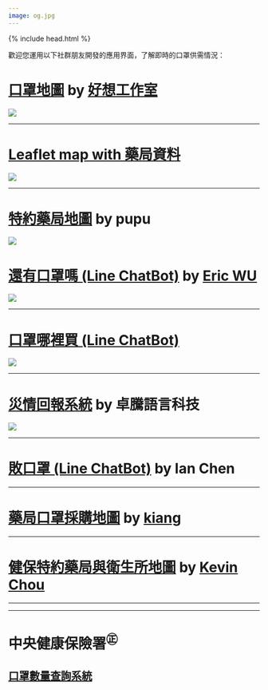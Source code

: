 ```yaml
---
image: og.jpg
---
```

{% include head.html %}

歡迎您運用以下社群朋友開發的應用界面，了解即時的口罩供需情況：

# <a href="https://mask.goodideas-studio.com/">口罩地圖</a> by <a href="https://www.facebook.com/chanwei.wu/posts/10216387734751598" target="_blank">好想工作室</a>
<a href="https://mask.goodideas-studio.com/"><img max-height="500px" max-width="500px" src="https://g0vhackmd.blob.core.windows.net/g0v-hackmd-images/upload_75d80589edb4e4c8fc0c5a0cfe402f5e"></a>

---

# <a href="https://kuro.tw/mask-map/">Leaflet map with 藥局資料</a>
<a href="https://kuro.tw/mask-map/"><img max-height="500px" max-width="500px" src="https://g0vhackmd.blob.core.windows.net/g0v-hackmd-images/upload_74a89e4c15b95209aee65e89cb7496d7"></a>

---

# <a href="https://taiwan-health-insurance-contracted-pharmacy.pu.idv.tw/">特約藥局地圖</a> by pupu
<a href="https://taiwan-health-insurance-contracted-pharmacy.pu.idv.tw/"><img max-height="500px" max-width="500px" src="https://g0vhackmd.blob.core.windows.net/g0v-hackmd-images/upload_ed8e30acd6850fb24b8bf7134f3712f2"></a>

# <a href="https://line.me/ti/p/@592zrdyn">還有口罩嗎 (Line ChatBot)</a> by <a href="http://ericwu.asia" target="_blank">Eric WU</a>
<a href="https://line.me/ti/p/@592zrdyn"><img max-height="500px" max-width="500px" src="https://g0vhackmd.blob.core.windows.net/g0v-hackmd-images/upload_3a9daa5e96d7ffcb221bdf1e07c05642"></a>

---

# <a href="https://line.naver.jp/ti/p/@960iorjj">口罩哪裡買 (Line ChatBot)</a>
<a href="https://line.naver.jp/ti/p/@960iorjj"><img max-height="500px" max-width="500px" src="https://i.imgur.com/7nlL0nj.jpg"></a>

---

# <a href="https://wewatch.city/">災情回報系統</a> by 卓騰語言科技
<a href="https://wewatch.city/"><img max-height="500px" max-width="500px" src="https://g0vhackmd.blob.core.windows.net/g0v-hackmd-images/upload_21e8f1d2138616cd6404748576401126"></a>

---

# <a href="https://line.me/ti/p/@054ehalj">敗口罩 (Line ChatBot)</a> by Ian Chen

---

# <a href="https://kiang.github.io/pharmacies/">藥局口罩採購地圖</a> by <a href="https://kiang.github.io/" target="_blank">kiang</a>

---

# <a href="https://maskcount.herokuapp.com/maps/">健保特約藥局與衛生所地圖</a> by <a href='https://github.com/KevinCayenne'>Kevin Chou</a>

---
---

# 中央健康保險署<sup>㊣</sup>
## <a href="https://www.nhi.gov.tw/Content_List.aspx?n=395F52D193F3B5C7&topn=787128DAD5F71B1A">口罩數量查詢系統</a>
